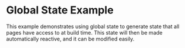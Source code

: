 # Global State Example

This example demonstrates using global state to generate state that all pages have access to at build time. This state will then be made automatically reactive, and it can be modified easily.
